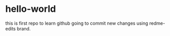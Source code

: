 # hello-world
this is first repo to learn github
going to commit new changes using redme-edits brand.

